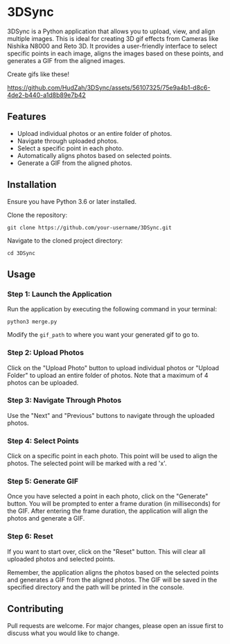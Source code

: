 # 3DSync

3DSync is a Python application that allows you to upload, view, and align multiple images. This is ideal for creating 3D gif effects from Cameras like Nishika N8000 and Reto 3D. It provides a user-friendly interface to select specific points in each image, aligns the images based on these points, and generates a GIF from the aligned images. 


Create gifs like these!

https://github.com/HudZah/3DSync/assets/56107325/75e9a4b1-d8c6-4de2-b440-a1d8b89e7b42

## Features

- Upload individual photos or an entire folder of photos.
- Navigate through uploaded photos.
- Select a specific point in each photo.
- Automatically aligns photos based on selected points.
- Generate a GIF from the aligned photos.

## Installation

Ensure you have Python 3.6 or later installed.

Clone the repository:
```
git clone https://github.com/your-username/3DSync.git
```
Navigate to the cloned project directory:
```
cd 3DSync
```
## Usage

### Step 1: Launch the Application

Run the application by executing the following command in your terminal:
```
python3 merge.py
```
Modify the ```gif_path``` to where you want your generated gif to go to.

### Step 2: Upload Photos

Click on the "Upload Photo" button to upload individual photos or "Upload Folder" to upload an entire folder of photos. Note that a maximum of 4 photos can be uploaded.

### Step 3: Navigate Through Photos

Use the "Next" and "Previous" buttons to navigate through the uploaded photos.

### Step 4: Select Points

Click on a specific point in each photo. This point will be used to align the photos. The selected point will be marked with a red 'x'.

### Step 5: Generate GIF

Once you have selected a point in each photo, click on the "Generate" button. You will be prompted to enter a frame duration (in milliseconds) for the GIF. After entering the frame duration, the application will align the photos and generate a GIF.

### Step 6: Reset

If you want to start over, click on the "Reset" button. This will clear all uploaded photos and selected points.

Remember, the application aligns the photos based on the selected points and generates a GIF from the aligned photos. The GIF will be saved in the specified directory and the path will be printed in the console.

## Contributing

Pull requests are welcome. For major changes, please open an issue first to discuss what you would like to change.
